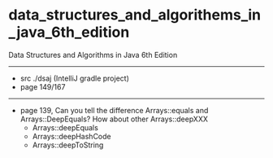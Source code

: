 # data_structures_and_algorithems_in_java_6th_edition
Data Structures and Algorithms in Java 6th Edition

----
- src ./dsaj (IntelliJ gradle project)
- page 149/167


---
- page 139, Can you tell the difference Arrays::equals and Arrays::DeepEquals? How about other Arrays::deepXXX  
    - Arrays::deepEquals
    - Arrays::deepHashCode
    - Arrays::deepToString